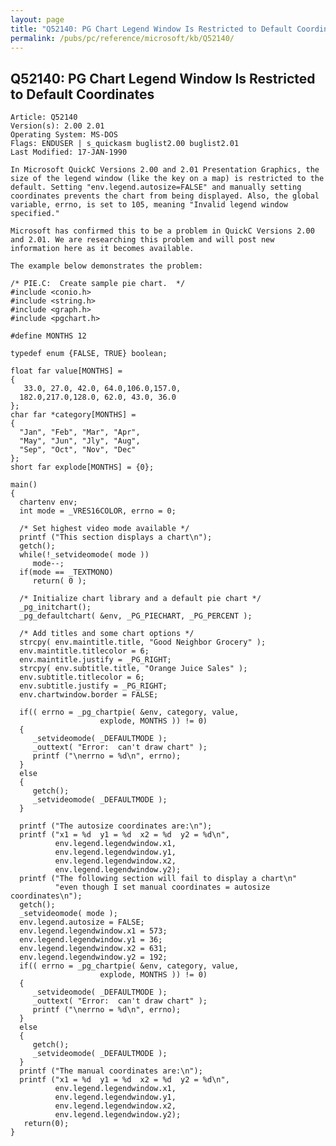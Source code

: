 ```yaml
---
layout: page
title: "Q52140: PG Chart Legend Window Is Restricted to Default Coordinates"
permalink: /pubs/pc/reference/microsoft/kb/Q52140/
---
```


## Q52140: PG Chart Legend Window Is Restricted to Default Coordinates

	Article: Q52140
	Version(s): 2.00 2.01
	Operating System: MS-DOS
	Flags: ENDUSER | s_quickasm buglist2.00 buglist2.01
	Last Modified: 17-JAN-1990
	
	In Microsoft QuickC Versions 2.00 and 2.01 Presentation Graphics, the
	size of the legend window (like the key on a map) is restricted to the
	default. Setting "env.legend.autosize=FALSE" and manually setting
	coordinates prevents the chart from being displayed. Also, the global
	variable, errno, is set to 105, meaning "Invalid legend window
	specified."
	
	Microsoft has confirmed this to be a problem in QuickC Versions 2.00
	and 2.01. We are researching this problem and will post new
	information here as it becomes available.
	
	The example below demonstrates the problem:
	
	/* PIE.C:  Create sample pie chart.  */
	#include <conio.h>
	#include <string.h>
	#include <graph.h>
	#include <pgchart.h>
	
	#define MONTHS 12
	
	typedef enum {FALSE, TRUE} boolean;
	
	float far value[MONTHS] =
	{
	   33.0, 27.0, 42.0, 64.0,106.0,157.0,
	  182.0,217.0,128.0, 62.0, 43.0, 36.0
	};
	char far *category[MONTHS] =
	{
	  "Jan", "Feb", "Mar", "Apr",
	  "May", "Jun", "Jly", "Aug",
	  "Sep", "Oct", "Nov", "Dec"
	};
	short far explode[MONTHS] = {0};
	
	main()
	{
	  chartenv env;
	  int mode = _VRES16COLOR, errno = 0;
	
	  /* Set highest video mode available */
	  printf ("This section displays a chart\n");
	  getch();
	  while(!_setvideomode( mode ))
	     mode--;
	  if(mode == _TEXTMONO)
	     return( 0 );
	
	  /* Initialize chart library and a default pie chart */
	  _pg_initchart();
	  _pg_defaultchart( &env, _PG_PIECHART, _PG_PERCENT );
	
	  /* Add titles and some chart options */
	  strcpy( env.maintitle.title, "Good Neighbor Grocery" );
	  env.maintitle.titlecolor = 6;
	  env.maintitle.justify = _PG_RIGHT;
	  strcpy( env.subtitle.title, "Orange Juice Sales" );
	  env.subtitle.titlecolor = 6;
	  env.subtitle.justify = _PG_RIGHT;
	  env.chartwindow.border = FALSE;
	
	  if(( errno = _pg_chartpie( &env, category, value,
	                    explode, MONTHS )) != 0)
	  {
	     _setvideomode( _DEFAULTMODE );
	     _outtext( "Error:  can't draw chart" );
	     printf ("\nerrno = %d\n", errno);
	  }
	  else
	  {
	     getch();
	     _setvideomode( _DEFAULTMODE );
	  }
	
	  printf ("The autosize coordinates are:\n");
	  printf ("x1 = %d  y1 = %d  x2 = %d  y2 = %d\n",
	          env.legend.legendwindow.x1,
	          env.legend.legendwindow.y1,
	          env.legend.legendwindow.x2,
	          env.legend.legendwindow.y2);
	  printf ("The following section will fail to display a chart\n"
	          "even though I set manual coordinates = autosize coordinates\n");
	  getch();
	  _setvideomode( mode );
	  env.legend.autosize = FALSE;
	  env.legend.legendwindow.x1 = 573;
	  env.legend.legendwindow.y1 = 36;
	  env.legend.legendwindow.x2 = 631;
	  env.legend.legendwindow.y2 = 192;
	  if(( errno = _pg_chartpie( &env, category, value,
	                    explode, MONTHS )) != 0)
	  {
	     _setvideomode( _DEFAULTMODE );
	     _outtext( "Error:  can't draw chart" );
	     printf ("\nerrno = %d\n", errno);
	  }
	  else
	  {
	     getch();
	     _setvideomode( _DEFAULTMODE );
	  }
	  printf ("The manual coordinates are:\n");
	  printf ("x1 = %d  y1 = %d  x2 = %d  y2 = %d\n",
	          env.legend.legendwindow.x1,
	          env.legend.legendwindow.y1,
	          env.legend.legendwindow.x2,
	          env.legend.legendwindow.y2);
	   return(0);
	}
